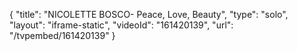 {
    "title": "NICOLETTE BOSCO- Peace, Love, Beauty",
    "type": "solo",
    "layout": "iframe-static",
    "videoId": "161420139",
    "url": "\/tvpembed\/161420139"
}